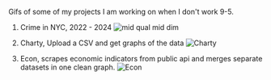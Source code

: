 Gifs of some of my projects I am working on when I don't work 9-5.

1. Crime in NYC, 2022 - 2024
![mid qual mid dim ](https://github.com/user-attachments/assets/cb0f92cc-1c62-4ade-bc73-16184b5ecccb)

2. Charty, Upload a CSV and get graphs of the data
![Charty](https://github.com/user-attachments/assets/2b32d7cc-66aa-4b06-a91b-5346464a9408)

3. Econ, scrapes economic indicators from public api and merges separate datasets in one clean graph.
![Econ](https://github.com/user-attachments/assets/3b7673d6-a057-484e-ab0a-239a6dc1bea5)






